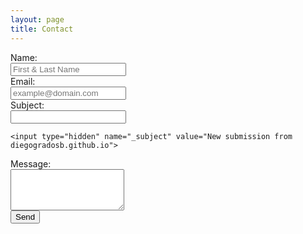 ```yaml
---
layout: page
title: Contact
---
```

<form action="https://formspree.io/diegogradosb@gmail.com" method="POST" class="form" id="contact-form">
  <div class="form-group">
    <label for="name" class="col-sm-2 control-label">Name:</label>
    <div class="col-sm-10">
      <input type="text" name="name" class="form-control input-lg" placeholder="First & Last Name" title="Name">
    </div>
  </div>
  <div class="form-group">
    <label for="email" class="col-sm-2 control-label">Email:</label>
    <div class="col-sm-10">
      <input type="email" name="_replyto" class="form-control input-lg" placeholder="example@domain.com" title="Email">
    </div>
  </div>
    <div class="form-group">
    <label for="department" class="col-sm-2 control-label">Subject:</label>
    <div class="col-sm-10">
      <input type="text" name="subject" class="form-control input-lg" title="Name">
    </div>
  </div>

	<input type="hidden" name="_subject" value="New submission from diegogradosb.github.io">

  <div class="form-group">
    <label for="message" class="col-sm-2 control-label">Message:</label>
    <div class="col-sm-10">
 	<textarea type="text" name="message" class="form-control input-lg" title="Message" required="required" rows="4"></textarea>
    </div>
  </div>

 <input type="text" name="_gotcha" style="display:none">


<input type="hidden" name="_next" value="https://diegogradosb.github.io/thanks/" />

  <div class="form-group">
    <div class="col-sm-10 col-sm-offset-2">
 	<button type="submit" class="btn btn-lg btn-primary">Send</button>
    </div>
  </div>
</form>
